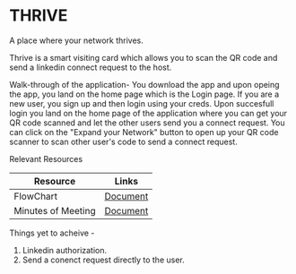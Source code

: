 # THRIVE

A place where your network thrives.

Thrive is a smart visiting card which allows you to scan the QR code and send a linkedin connect request to the host.

Walk-through of the application-
You download the app and upon opeing the app, you land on the home page which is the Login page.
If you are a new user, you sign up and then login using your creds.
Upon succesfull login you land on the home page of the application where you can get your QR code scanned and let the other users send you a connect request.
You can click on the "Expand your Network" button to open up your QR code scanner to scan other user's code to send a connect request.



Relevant Resources

| Resource | Links |
| ------ | ------ |
| FlowChart |  [Document](https://viewer.diagrams.net/?tags=%7B%7D&highlight=0000ff&edit=_blank&layers=1&nav=1&title=THRIVE_FLOW.drawio#R7V1Jd6pKF%2F01rvu9gS76ZhhNe4PpTUwmbyGgEmkMjZoM8tu%2FKgS7oB7zBBG4kxsLxKJq711V55w6VaEb5uTCkYf9pq1qRoUi1EmFPq1QFMnyPPoPl3yGJURU0nN0NSybFzzqX1p0Y1jq66rmLt3o2bbh6cPlQsW2LE3xlspkx7HHy7d1bWP5V4dyT%2FtR8KjIxs%2FSF131%2BtNSgSXm5Zea3utHv0wS4RVTjm4OC9y%2BrNrjhSL6rEI3HNv2pn%2BZk4Zm4NaL2mX6vfM1V2cVczTLi%2FlCy9Wc2847bhOKMOQO6pjgppPhEBVIdk%2B30L2n9tgybFmdPszwFV1V%2BrLjTb95Ff7WlXndOql99186Z0%2FTO6NauFX2kXvuSRblPzSJ287LW%2FW9Ss7eblZr1%2FuMWrTvmbgqZIWu2yPN6RpBo3QMWxmgouD%2Fx6Gs6FYvvGvc1z0NF%2BEHjBHOUFnXtrwQLCQbfm7Yhu0Ev0HTMkMyMip3Z08S8SfPsQda7H3BlVt8t4ehiruRrju2b6maGtZD7ri24XvaiaNEP41LZ5%2FmvxAhhagJqGzaYuhVPW2ytu8W2%2BxCs03Ncz7RLTMihSCKaCSI08%2FjOSYRtaZl%2FQU88lxIhZAGvdmj50hBf4T9FH1cwM5GLG1GzVf7ujXqqQ2z%2BxeCGgqKmnfN8z6jHhAAAKF%2F0fVxHbkChzkMUL3rmop0I6yv7Xh9u2dbsnE2L0WPRE10gjUJ3WLZFi7TLDUqiRiAis51I3pZbaJ7bfx3jSDo8PNrUCM2%2FHSnOTrqUw2%2FFxF8H%2FVvO7iFCJonKFj4Dv64%2BqVp%2F%2BB32IxQ1Ce27yjaNvYjlZadnuZtuI%2BOR%2FwSoomfiJ4VOpohe%2FpoucJxOA9%2BA7Wy%2FLlww9DWLc%2F9QYNZRf4jM058z57L7CaWmOx1647X5FNfOwewhIay5Pfa6vRts%2BO7KyTiajxIZ%2BmAKkertDTFZFFpG30NdeEMUETD0VT0RrpsuJvhVUfw%2BuwPh7zU9wHwYtIduqGgOurBexVSNEFlAVKbcaN3pBbF331%2B%2BUYVgBs2ucG7RsdAJPgX3Rn%2BEJmDYX4%2BrE8HbFHgtg%2Fzs1Edf6eKhn0ijXGeBo7zTDw5jmuc%2F7H8in3VkK8j2fDD6r5qoT4vsAEpCXpqfYEUjubqX3InuAH3UsDSuqwMegEWIzirWlf2Dfxd2dB7FipRUK%2Fhvq1jgdLRqvUkvGDqqhqgcZUgG4m0RDmQ8m0Vg4UeB3fkGm37nZANkJBZTdUyne8RQMj4chUClicyUpod5AkvSpgU1IkBqhMp5kGe1lHjQevpCEOogjaeNT4qjqZtWY84iC8PTXWoCP0hgC9COWHc%2B4SRETK5BpF0a6CpwfIDLW%2F7m2EkIBiZw49%2Fqw32AwAjsYTR3mHEMZmE0aom%2BYqiuW7Xx31eoc83w%2BpdkVq8K9Zf2JcHAKxIInlcxZtL4pctuTOX8LyQRYxtBlEdgejupXvydMbrEBCB%2FRnl4nbL7FEUqMpONuxgNUtXUjdiQxe3Qjw7jmv2CFvckiGrFla3N3alcItbco0gHmZ1e4Gk7O3tRtO9ywuIlIHdB4Vc3v7CyXYogRKAApXr5e1mblwhbrQ%2BqOaYP4O4Pkiw76PkBowbB3JAi0BqLC0OcseNM9SrDiq6lC00WDqbqeKrUou6Gb1zt%2BQLhCpgd0%2B5XP%2F1Uopns7CSOtXdoRHgNgDUFm%2Bzo0ktRTJqzwR5A8ERV%2BIocbNPNnC0kxz97Uot4tY0ZPrJgcAI7LQpYfTrkEOG5LKAo9306AYBSbzq1a79JxcCpNKbkTyQaDITglShuMDagFt%2FqZu5D9%2BOLlTdoHlO0A0kM5wEDRJdR3%2F18P%2F4BypBZFYPNTdCmBU9GtVm%2BvTpjZuhSiKo8trNtfBcZyFQTcFjUgYCZk%2F%2FNoPoqye1nBf7rnNitgEgosDukdKyvcWyHa504Ytj8jB2IxK8Oubj6XFcq2OYaTuqXcFN29Qag8hhTNuXSMs8j7%2F7cl4IiJZRyWlZLhRqMXJrHiS6Q%2BgWmVJgKclDJSoX3rffsaOJ2PFAXFYfm40GhB2l4ycFxw%2FH8WnwA%2Br7yUXk9e%2Fo0X%2BXWjbT8fvNhgChR4K%2Bn4JNhJf3L4TBvlkcZQjoKLMmnP24aAScCLPlRHhVDg4%2BEX5HWnb6d0Q9SyMbomVgp0ohh%2Fr5uJ39tToLlSguHq%2FHJVG%2FY4eJ2KFUPePy%2Bm0AYUe5wWff7DjUBsTIIFsGaS4GaVI%2FhuvtkJkjDnfR%2FB7JtocxbJBxcoOl8X%2FN%2FrDw79NJBBn84XMLfmbX5l8LPkXfW6Qcs19EUdCVFUmuyV6R3Axh6lJS9VGss0oN3aKBq6praFNXFfHuu57e%2FawqqM2C1sCXZ3Mu%2FKZoKlcNJ2Or14LiKtI8051e7MiuZuiBoOBfWfaPTclN4OvViEWB36xG4e41UZPqVtXDgMLFVWqNOy16U3coW%2FFlW3x1ePYXPFuZqvDJogoHN44XqtcJEkLF1OMS9dUdTg41d%2BYlU6W4JkDCg8SNJnGj%2Fu%2F%2BARXM%2Fd7TTXz%2FbKnX%2BuIAQhCPpI9GVmFy8dwZPkI8klTKznO6khsXOXuMvsYGgke3q31VJ7d%2FIfAAO6xLE8u%2BU0Qcav0CNbFQWZmhhVW4wwVzego0tURPSlxJzbdyP0%2Bw%2F%2Bl%2BhmVWCDytcdKTRzpszaLnr1iSqp9qjRY4DM0SNC%2BIvCiKBC9w3I4w3Kt9SEJCrDr17vAFCcl2IabL7YyF284IjvrIjBKnsFaOVL3ockevmZwmpWYP2oevud5sKbNZ3cSB1OLtUcM0vyH5SOgUEiT%2BZp%2F%2FUa9PSHF5AsQyQhbWJw1DD5IiBnkk%2FpxN0HpXRX%2B9IjVE%2F91o3th2Bn82w6tuoMHz%2Bt4cNAaQXAB0ygkSCwEvkROX4UVnJEJ8E3C%2Br6TWu9Yaj5%2B%2FIdYROsEMibmYS%2F3XxGKpuR3ARmI61xmON7Oj%2B1dqyU9f1ODs7xuEHaXPunDsyEp0WrxNhl3ZjcuuHsewcj9JUPSmL%2BzBiLOOieeap%2FRR0XxefSp78mZ%2Buo9SSxjb7e4dp0D4mfIOy0JMe1Zn1RyTCav%2FAow0RXeDLG0bF2gISoOGaGsPAsj8lIKbKH7jGuyckCPftrYKKp5NNSEbzPIi5D5IYY8jKg213fEp510%2BURRt6C0OPJtkwm5JrYnzzFyKNyA7TsoZQQsx4jDLO7F5JtV1NlAbxLxrQ4IBTAzU4yqs2d2ZnM03LANpRRVphey%2B3rpG%2FRWgFUwKWV4LpxU0uZKOKEorc0R5ZPrPaJXTG71x3a9LCI5SPriuEOk%2FmGUYcTFjjhizzOepJFG0WxYZDKO%2FJifdnA1vITCiShglDaM4D1T6MNoOm1qTbAvtWwYCm3KLbk42sDPQIxCXlKJgHoIRYsdzq%2B1ZxPczhB1ldtYkdrUxSwuXGsuSKfCDhiZ4YNaMCUXgxwTx475NvfY%2B3TGEH6V%2FeVuCB2Y3esTF6jF8GgkeGArIjyJ7mC8RP2SHehsZbzyEHwl6mAsW9bqXVGeEmMZAA3ZG5yJNPszAyoR0KXrYK7Nm0%2FxhgvivkJzZ5Pjfh2e%2FC5EzsBe1lLNUgvizpWdLFvG865n4Q8%2BKmLOGWbNz4zBydovkTDJbd%2Fe8CzlQgk0wEW0uRGp329eB9nyCPZBFXrvoL1Lr%2FbY9aRtUH8KOBHfs5Y4dmY6OpaHnCtK5yL78yxPbETto5uT0us1KEHaA3W0lOzJ9ZDvYLEznYpPqOnLcyCO9J3sabgk0jyUaslmBbZU8R8R5uPgmRx%2FPkIzZbLlVMvm9bFy0y%2FjAWyUDECHymrq7PaSbQ0Dq3r8br5ovQoCUwqbIAod0r0Iq5bDN%2FZzo1ZZa1cfBxbd%2F9gRBVHnA4P5xJHDbw3%2BjTCaLMGKFJGG0WygWxlGdb4wstg2J6GPLAwaTxxEXxbscFEfbcTOsjkbi4NGC4KbMErujPWprDrKYWCwuhUUFC82hzBY4h7L%2BikZnWf8e%2FPsFyTDOls6ng%2FrSV1bnHCWkQSQGSqQCnZfAlr6nH4JwcN%2BTgdSsf9buqRJOtLtVzbjS97Qtco7dTaMOleWOhSaEZwvsezpH7Lhq1u8n5EcPwo7S95QX3xN4AC8wO74RO2qjD4%2F0vzwIO0rfUz58TyzUMbtk6z5acsBmtyLzYyqb4lZ8shI36di2FX%2FNrCP9rfgcFFFiykeJ3D%2Bgz1cIQ8QzWlWom%2FXw401qvT42nUv1A2K351JwKRbYE0SSdPidlSRjmc6UeYow9PnZ%2Baw9nTchGCrP4jxYaPPMIJXywg06NeVyMTWFjb7cz7M4C7lPg1sz4zqMcekCiVlHq16c3n1BckFw5bazg516cyCPE3jilxlDeViF1YympLB8LI2w5RgbQaQ33b%2BHDKhA4fy5wa2IRnku5f1tDduyUGEQXLaQizaIYezb21J%2BPSFdtZRmjX4yziG6mvZhc0WIXSRnYRtRZEeU0zhLCQLJ6LSsMkPgb0YnaDZRkkj5WJgzU9Zx59%2FYnt5FKhoqSaAfD5qioZ90KhQnm5ibVscdzhpmrSOQkFq%2Bwfw1O3UHoillytEUNEWInpFlk8U9Qs4735ZspkEBkMOXboCcOMk46A7rJbHIuSVCoPM%2B4O4RQTw04JBPeX6eZOZUvozXTyLlZW1lAR6Tgje5pJfA2TgZEeOIxGFJGg7pJOShEUskuSajR1JqkWiGXL7clpGCXIgxWw8PLRcCd3xqcbCphADdEC2kHH%2Bb5FRCSPmoqUJoA01xRzGXoI5OHchKVuYSAnTpmq%2B5hJCyJ6CgepHFyYRYOgJ%2BLxci1E3NpTy5aGquK%2Fdw%2BpOmrcoIBFzgbO1g43%2FPq2wz%2Bu%2FoSBTLJCgpGP1TjlOEOhIPY9fM3tRBhE4d1m0NycbMYcfkEGI5c0iA%2Bgy9TH2e%2BxlDkFx2CCjzD7qzYSWWbePMIUHWz1xR27coZNm%2BsCPrw7cuaZ8s7UVKzCDtD2NfyJ7fIQzuAYUBJWQsgHaZmB2lPro13i7dnLLEP%2FqKghZ6m6V9xzyEyyFr5fazxJd1Yla2n01NBKo%2BWupw7sO3p%2BXTVQROB0J0Dfz%2BqDmId9%2F19O5nVUH9FrQAvjyL5cas0SZeNQzyXr0WFFcRPEx3erEju5qhB4FR%2BFfQM6tu0CP44tQxRODr1ahdcDlZozByTERP3ap6WJ1wcZUaTusYvcHc9DF9UwQpK74s5vUX64LtD8GzlSn8ThbhF9w4XqhexzbU2Hpcou67C4w0099GnZVMleKaAGEOwYkmcaP%2B7%2F4BFcyXidM0uf9sqdf64gBCEDOT%2Fy61hMnFc2f4yIKkKe2A9RzNLVdlhyToTOjOfJMDJDuzOJBavD1qmOb3EIIYMuV1SjEsk8IqlKhUjzUHznqp3EdcJjnrJaGuDZJMeW9pw9ARPSki2Nnw59QeW4Ytq%2Bjvk%2BHwz2b5qBtSS72%2BNweNgQ6Sj9KxsX%2F5YCO1iPwaXBb9GtGsfGED5CHkJFGKQzMGkOSaXbZJUfxBQ1NRBbsvJd0aaKqOqR7MUsc6ggiarM5Zj4v3yvkUEvEXnvOckInJZ5Lp95dJU9rI9wMkjl%2FJmy5k0EQevVaexw540H2e3N3he5ekTpTULJcmqVM5DIEky9MQcnIaQjiwg7QvF%2BchoCLHtr3FJyAQ9pu2iqly9n8%3D)|
| Minutes of Meeting |  [Document](https://docs.google.com/document/d/16mV5_heHdP9W3YTOyGe4uYCVWs_15wJ9TQuMzXCn5QI/edit?usp=sharing)|


Things yet to acheive - 
1. Linkedin authorization.
2. Send a conenct request directly to the user.
